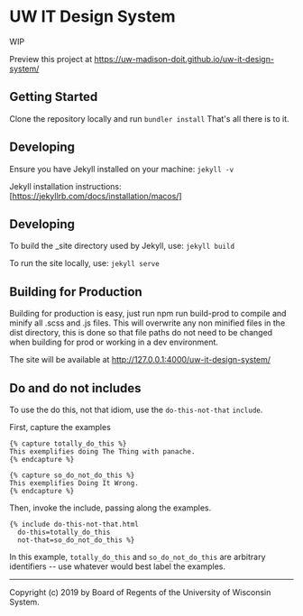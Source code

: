# UW IT Design System

WIP

Preview this project at https://uw-madison-doit.github.io/uw-it-design-system/

## Getting Started

Clone the repository locally and run `bundler install`
That's all there is to it.

## Developing

Ensure you have Jekyll installed on your machine: `jekyll -v` 

Jekyll installation instructions: [https://jekyllrb.com/docs/installation/macos/]

## Developing

To build the \_site directory used by Jekyll, use: `jekyll build`

To run the site locally, use: `jekyll serve`

## Building for Production

Building for production is easy, just run npm run build-prod to compile and minify all .scss and .js files. This will overwrite any non minified files in the dist directory, this is done so that file paths do not need to be changed when building for prod or working in a dev environment.

The site will be available at http://127.0.0.1:4000/uw-it-design-system/

## Do and do not includes

To use the do this, not that idiom, use the `do-this-not-that` `include`.

First, capture the examples

```liquid
{% capture totally_do_this %}
This exemplifies doing The Thing with panache.
{% endcapture %}

{% capture so_do_not_do_this %}
This exemplifies Doing It Wrong.
{% endcapture %}
```

Then, invoke the include, passing along the examples.

```liquid
{% include do-this-not-that.html
  do-this=totally_do_this
  not-that=so_do_not_do_this %}
```

In this example, `totally_do_this` and `so_do_not_do_this` are arbitrary
identifiers -- use whatever would best label the examples.

---

Copyright (c) 2019 by Board of Regents of the University of Wisconsin System.
